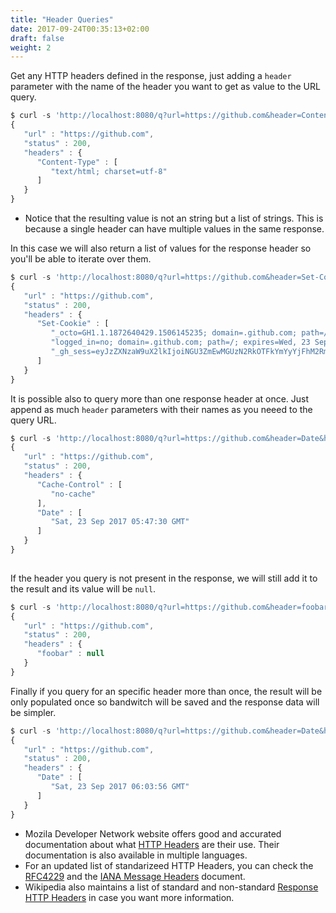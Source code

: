 ```yaml
---
title: "Header Queries"
date: 2017-09-24T00:35:13+02:00
draft: false
weight: 2
---
```

Get any HTTP headers defined in the response, just adding a `header` parameter with the name of the header you want to get as value to the URL query.

```javascript
$ curl -s 'http://localhost:8080/q?url=https://github.com&header=Content-Type' | json_pp
{
   "url" : "https://github.com",
   "status" : 200,
   "headers" : {
      "Content-Type" : [
         "text/html; charset=utf-8"
      ]
   }
}
```

- Notice that the resulting value is not an string but a list of strings. This is because a single header can have multiple values in the same response. 

In this case we will also return a list of values for the response header so you'll be able to iterate over them.

```javascript
$ curl -s 'http://localhost:8080/q?url=https://github.com&header=Set-Cookie' | json_pp
{
   "url" : "https://github.com",
   "status" : 200,
   "headers" : {
      "Set-Cookie" : [
         "_octo=GH1.1.1872640429.1506145235; domain=.github.com; path=/; expires=Mon, 23 Sep 2019 05:40:35 -0000",
         "logged_in=no; domain=.github.com; path=/; expires=Wed, 23 Sep 2037 05:40:35 -0000; secure; HttpOnly",
         "_gh_sess=eyJzZXNzaW9uX2lkIjoiNGU3ZmEwMGUzN2RkOTFkYmYyYjFhM2RmODA3YTc4M2QiLCJsYXN0X3JlYWRfZnJvbV9yZXBsaWNhcyI6MTUwNjE0NTIzNTY2NywiX2NzcmZfdG9rZW4iOiJWMXFCYUlsT1h3YXZTYTErVWJyNCsvRnFFcE5zNVdxUGczUzVKSlo1bTZnPSJ9--8dd729a38c9647489eb95438071a0a5bf083edb6; path=/; secure; HttpOnly"
      ]
   }
}
```

It is possible also to query more than one response header at once. Just append as much `header` parameters with their names as you neeed to the query URL.

```javascript
$ curl -s 'http://localhost:8080/q?url=https://github.com&header=Date&header=Cache-Control' | json_pp
{
   "url" : "https://github.com",
   "status" : 200,
   "headers" : {
      "Cache-Control" : [
         "no-cache"
      ],
      "Date" : [
         "Sat, 23 Sep 2017 05:47:30 GMT"
      ]
   }
}
 
```

If the header you query is not present in the response, we will still add it to the result and its value will be `null`.

```javascript
$ curl -s 'http://localhost:8080/q?url=https://github.com&header=foobar' | json_pp
{
   "url" : "https://github.com",
   "status" : 200,
   "headers" : {
      "foobar" : null
   }
}
```

Finally if you query for an specific header more than once, the result will be only populated once so bandwitch will be saved and the response data will be simpler.

```javascript
$ curl -s 'http://localhost:8080/q?url=https://github.com&header=Date&header=Date' | json_pp
{
   "url" : "https://github.com",
   "status" : 200,
   "headers" : {
      "Date" : [
         "Sat, 23 Sep 2017 06:03:56 GMT"
      ]
   }
}
```

- Mozila Developer Network website offers good and accurated documentation about what [HTTP Headers](https://developer.mozilla.org/en-US/docs/Web/HTTP/Headers) are their use. Their documentation is also available in multiple languages.
- For an updated list of standarizeed HTTP Headers, you can check the [RFC4229](https://tools.ietf.org/html/rfc4229) and the [IANA Message Headers](https://www.iana.org/assignments/message-headers/message-headers.xhtml) document. 
- Wikipedia also maintains a list of standard and non-standard [Response HTTP Headers](https://en.wikipedia.org/wiki/List_of_HTTP_header_fields#Response_fields) in case you want more information.